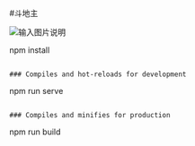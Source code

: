 #斗地主

![输入图片说明](https://images.gitee.com/uploads/images/2020/0926/180427_65599512_2665180.png "QQ图片20200926174210.png")

npm install
```

### Compiles and hot-reloads for development
```
npm run serve
```

### Compiles and minifies for production
```
npm run build
```

